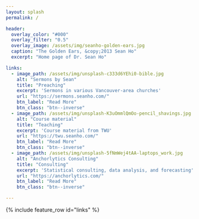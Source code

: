 ```yaml
---
layout: splash
permalink: /

header:
  overlay_color: "#000"
  overlay_filter: "0.5"
  overlay_image: /assets/img/seanho-golden-ears.jpg
  caption: "The Golden Ears, &copy;2013 Sean Ho"
  excerpt: "Home page of Dr. Sean Ho"

links:
  - image_path: /assets/img/unsplash-c333d6YEhi0-bible.jpg
    alt: "Sermons by Sean"
    title: "Preaching"
    excerpt: 'Sermons in various Vancouver-area churches'
    url: "https://sermons.seanho.com/"
    btn_label: "Read More"
    btn_class: "btn--inverse"
  - image_path: /assets/img/unsplash-K3uOmmlQmOo-pencil_shavings.jpg
    alt: "Course material"
    title: "Teaching"
    excerpt: 'Course material from TWU'
    url: "https://twu.seanho.com/"
    btn_label: "Read More"
    btn_class: "btn--inverse"
  - image_path: /assets/img/unsplash-5fNmWej4tAA-laptops_work.jpg
    alt: "Anchorlytics Consulting"
    title: "Consulting"
    excerpt: 'Statistical consulting, data analysis, and forecasting'
    url: "https://anchorlytics.com/"
    btn_label: "Read More"
    btn_class: "btn--inverse"

---
```


{% include feature_row id="links" %}
